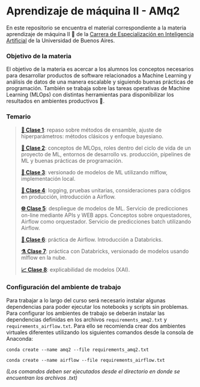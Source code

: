 # Aprendizaje de máquina II - AMq2
En este repositorio se encuentra el material correspondiente a la materia aprendizaje de máquina II 🤖 de la [Carrera de Especialización en Inteligencia Artificial](https://lse.posgrados.fi.uba.ar/posgrados/especializaciones/inteligencia-artificial) de la Universidad de Buenos Aires.  

### Objetivo de la materia
El objetivo de la materia es acercar a los alumnos los conceptos necesarios para desarrollar productos de software relacionados a Machine Learning y análisis de datos de una manera escalable y siguiendo buenas prácticas de programación. También se trabaja sobre las tareas operativas de Machine Learning (MLOps) con distintas herramientas para disponibilizar los resultados en ambientes productivos 🚀.

### Temario
>**[:jigsaw: Clase 1](https://github.com/FIUBA-Posgrado-Inteligencia-Artificial/aprendizaje_maquina_II/tree/main/Clase%201%20-%20Ensambles%20y%20HPs)**: repaso sobre métodos de ensamble, ajuste de hiperparámetros: métodos clásicos y enfoque bayesiano.
>
>**[:busts_in_silhouette: Clase 2](https://github.com/FIUBA-Posgrado-Inteligencia-Artificial/aprendizaje_maquina_II/tree/main/Clase%202%20-%20MLOps%20y%20buenas%20pr%C3%A1cticas)**: conceptos de MLOps, roles dentro del ciclo de vida de un proyecto de ML, entornos de desarrollo vs. producción, pipelines de ML y buenas prácticas de programación.
>
>**[:test_tube: Clase 3](https://github.com/FIUBA-Posgrado-Inteligencia-Artificial/aprendizaje_maquina_II/tree/main/Clase%203%20-%20Mlflow)**: versionado de modelos de ML utilizando mlflow, implementación local.
>
>**[:memo: Clase 4](https://github.com/FIUBA-Posgrado-Inteligencia-Artificial/aprendizaje_maquina_II/tree/main/Clase%204%20-%20Logging%2C%20pruebas%20unitarias%2C%20custom%20model%2C%20git%20e%20introducci%C3%B3n%20a%20Airflow)**: logging, pruebas unitarias, consideraciones para códigos en producción, introducción a Airflow.
>
>**[:globe_with_meridians: Clase 5](https://github.com/FIUBA-Posgrado-Inteligencia-Artificial/aprendizaje_maquina_II/tree/main/Clase%205%20-%20APIs%20Web%20apps)**: despliegue de modelos de ML. Servicio de predicciones on-line mediante APIs y WEB apps. Conceptos sobre orquestadores, Airflow como orquestador. Servicio de predicciones batch utilizando Airflow.
>
>**[:bricks: Clase 6](https://github.com/FIUBA-Posgrado-Inteligencia-Artificial/aprendizaje_maquina_II/tree/main/Clase%206%20-%20Pr%C3%A1ctica%20Airflow)**: práctica de Airflow. Introducción a Databricks.
>
>**[:alembic: Clase 7](https://github.com/FIUBA-Posgrado-Inteligencia-Artificial/aprendizaje_maquina_II/tree/main/Clase%207%20-%20Databricks%2C%20repaso%20TP)**: práctica con Databricks, versionado de modelos usando mlflow en la nube.
>
>**[📈 Clase 8](https://github.com/FIUBA-Posgrado-Inteligencia-Artificial/aprendizaje_maquina_II/tree/main/Clase%208%20-%20XAI)**: explicabilidad de modelos (XAI).
>

### Configuración del ambiente de trabajo
Para trabajar a lo largo del curso será necesario instalar algunas dependencias para poder ejecutar los notebooks y scripts sin problemas.  
Para configurar los ambientes de trabajo se deberán instalar las dependencias definidas en los archivos `requirements_amq2.txt` y `requirements_airflow.txt`. Para ello se recomienda crear dos ambientes virtuales diferentes utilizando los siguientes comandos desde la consola de Anaconda:

`conda create --name amq2 --file requirements_amq2.txt`  

`conda create --name airflow --file requirements_airflow.txt`

_(Los comandos deben ser ejecutados desde el directorio en donde se encuentran los archivos .txt)_
